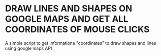 # DRAW LINES AND SHAPES ON GOOGLE MAPS AND GET ALL COORDINATES OF MOUSE CLICKS

A simple script to get informationa "coordinates" to draw shapes and lines using google maps API
